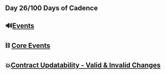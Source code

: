 ## Day 26/100 Days of Cadence

## 🔊[Events](https://docs.onflow.org/cadence/language/events/)


## ⛓ [Core Events](https://docs.onflow.org/cadence/language/core-events/)


## 💥[Contract Updatability - Valid & Invalid Changes](https://docs.onflow.org/cadence/language/contract-updatability/)
